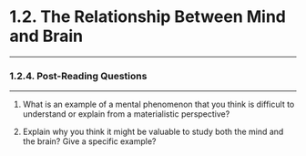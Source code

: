 # 1.2. The Relationship Between Mind and Brain

--- 
### 1.2.4. Post-Reading Questions

---
1. What is an example of a mental phenomenon that you think is difficult to understand or explain from a materialistic perspective?

2. Explain why you think it might be valuable to study both the mind and the brain? Give a specific example?



